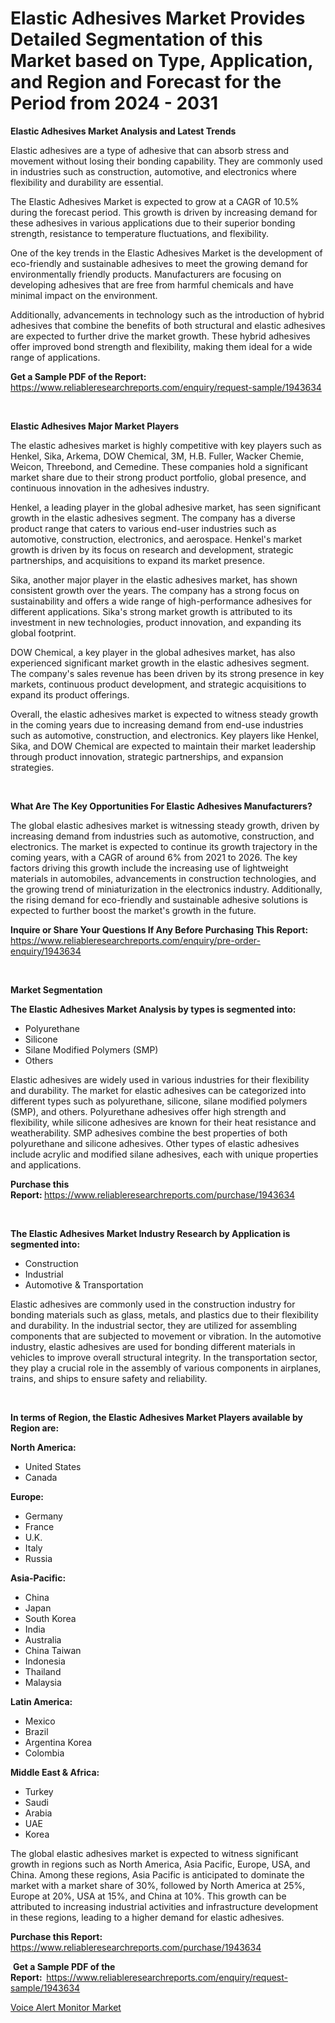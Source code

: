 <p><h1>Elastic Adhesives Market Provides Detailed Segmentation of this Market based on Type, Application, and Region and Forecast for the Period from 2024 - 2031</h1></p><p><strong>Elastic Adhesives Market Analysis and Latest Trends</strong></p>
<p><p>Elastic adhesives are a type of adhesive that can absorb stress and movement without losing their bonding capability. They are commonly used in industries such as construction, automotive, and electronics where flexibility and durability are essential.</p><p>The Elastic Adhesives Market is expected to grow at a CAGR of 10.5% during the forecast period. This growth is driven by increasing demand for these adhesives in various applications due to their superior bonding strength, resistance to temperature fluctuations, and flexibility. </p><p>One of the key trends in the Elastic Adhesives Market is the development of eco-friendly and sustainable adhesives to meet the growing demand for environmentally friendly products. Manufacturers are focusing on developing adhesives that are free from harmful chemicals and have minimal impact on the environment.</p><p>Additionally, advancements in technology such as the introduction of hybrid adhesives that combine the benefits of both structural and elastic adhesives are expected to further drive the market growth. These hybrid adhesives offer improved bond strength and flexibility, making them ideal for a wide range of applications.</p></p>
<p><strong>Get a Sample PDF of the Report:&nbsp;</strong> <a href="https://www.reliableresearchreports.com/enquiry/request-sample/1943634">https://www.reliableresearchreports.com/enquiry/request-sample/1943634</a></p>
<p>&nbsp;</p>
<p><strong>Elastic Adhesives Major Market Players</strong></p>
<p><p>The elastic adhesives market is highly competitive with key players such as Henkel, Sika, Arkema, DOW Chemical, 3M, H.B. Fuller, Wacker Chemie, Weicon, Threebond, and Cemedine. These companies hold a significant market share due to their strong product portfolio, global presence, and continuous innovation in the adhesives industry.</p><p>Henkel, a leading player in the global adhesive market, has seen significant growth in the elastic adhesives segment. The company has a diverse product range that caters to various end-user industries such as automotive, construction, electronics, and aerospace. Henkel's market growth is driven by its focus on research and development, strategic partnerships, and acquisitions to expand its market presence.</p><p>Sika, another major player in the elastic adhesives market, has shown consistent growth over the years. The company has a strong focus on sustainability and offers a wide range of high-performance adhesives for different applications. Sika's strong market growth is attributed to its investment in new technologies, product innovation, and expanding its global footprint.</p><p>DOW Chemical, a key player in the global adhesives market, has also experienced significant market growth in the elastic adhesives segment. The company's sales revenue has been driven by its strong presence in key markets, continuous product development, and strategic acquisitions to expand its product offerings.</p><p>Overall, the elastic adhesives market is expected to witness steady growth in the coming years due to increasing demand from end-use industries such as automotive, construction, and electronics. Key players like Henkel, Sika, and DOW Chemical are expected to maintain their market leadership through product innovation, strategic partnerships, and expansion strategies.</p></p>
<p>&nbsp;</p>
<p><strong>What Are The Key Opportunities For Elastic Adhesives Manufacturers?</strong></p>
<p><p>The global elastic adhesives market is witnessing steady growth, driven by increasing demand from industries such as automotive, construction, and electronics. The market is expected to continue its growth trajectory in the coming years, with a CAGR of around 6% from 2021 to 2026. The key factors driving this growth include the increasing use of lightweight materials in automobiles, advancements in construction technologies, and the growing trend of miniaturization in the electronics industry. Additionally, the rising demand for eco-friendly and sustainable adhesive solutions is expected to further boost the market's growth in the future.</p></p>
<p><strong>Inquire or Share Your Questions If Any Before Purchasing This Report:</strong> <a href="https://www.reliableresearchreports.com/enquiry/pre-order-enquiry/1943634">https://www.reliableresearchreports.com/enquiry/pre-order-enquiry/1943634</a></p>
<p>&nbsp;</p>
<p><strong>Market Segmentation</strong></p>
<p><strong>The Elastic Adhesives Market Analysis by types is segmented into:</strong></p>
<p><ul><li>Polyurethane</li><li>Silicone</li><li>Silane Modified Polymers (SMP)</li><li>Others</li></ul></p>
<p><p>Elastic adhesives are widely used in various industries for their flexibility and durability. The market for elastic adhesives can be categorized into different types such as polyurethane, silicone, silane modified polymers (SMP), and others. Polyurethane adhesives offer high strength and flexibility, while silicone adhesives are known for their heat resistance and weatherability. SMP adhesives combine the best properties of both polyurethane and silicone adhesives. Other types of elastic adhesives include acrylic and modified silane adhesives, each with unique properties and applications.</p></p>
<p><strong>Purchase this Report:&nbsp;</strong><a href="https://www.reliableresearchreports.com/purchase/1943634">https://www.reliableresearchreports.com/purchase/1943634</a></p>
<p>&nbsp;</p>
<p><strong>The Elastic Adhesives Market Industry Research by Application is segmented into:</strong></p>
<p><ul><li>Construction</li><li>Industrial</li><li>Automotive & Transportation</li></ul></p>
<p><p>Elastic adhesives are commonly used in the construction industry for bonding materials such as glass, metals, and plastics due to their flexibility and durability. In the industrial sector, they are utilized for assembling components that are subjected to movement or vibration. In the automotive industry, elastic adhesives are used for bonding different materials in vehicles to improve overall structural integrity. In the transportation sector, they play a crucial role in the assembly of various components in airplanes, trains, and ships to ensure safety and reliability.</p></p>
<p>&nbsp;</p>
<p><strong>In terms of Region, the Elastic Adhesives Market Players available by Region are:</strong></p>
<p>
    <p> <strong> North America: </strong>
        <ul>
            <li>United States</li>
            <li>Canada</li>
        </ul>
        </p> 
    <p> <strong> Europe: </strong>
        <ul>
            <li>Germany</li>
            <li>France</li>
            <li>U.K.</li>
            <li>Italy</li>
            <li>Russia</li>
        </ul>
        </p> 
    <p> <strong> Asia-Pacific: </strong>
        <ul>
            <li>China</li>
            <li>Japan</li>
            <li>South Korea</li>
            <li>India</li>
            <li>Australia</li>
            <li>China Taiwan</li>
            <li>Indonesia</li>
            <li>Thailand</li>
            <li>Malaysia</li>
        </ul>
        </p> 
    <p> <strong> Latin America: </strong>
        <ul>
            <li>Mexico</li>
            <li>Brazil</li>
            <li>Argentina Korea</li>
            <li>Colombia</li>
        </ul>
        </p> 
    <p> <strong> Middle East & Africa: </strong>
        <ul>
            <li>Turkey</li>
            <li>Saudi</li>
            <li>Arabia</li>
            <li>UAE</li>
            <li>Korea</li>
        </ul>
    </p>
    </p>
<p><p>The global elastic adhesives market is expected to witness significant growth in regions such as North America, Asia Pacific, Europe, USA, and China. Among these regions, Asia Pacific is anticipated to dominate the market with a market share of 30%, followed by North America at 25%, Europe at 20%, USA at 15%, and China at 10%. This growth can be attributed to increasing industrial activities and infrastructure development in these regions, leading to a higher demand for elastic adhesives.</p></p>
<p><strong>Purchase this Report: </strong><a href="https://www.reliableresearchreports.com/purchase/1943634">https://www.reliableresearchreports.com/purchase/1943634</a></p>
<p>&nbsp;<strong>Get a Sample PDF of the Report:&nbsp;&nbsp;</strong><a href="https://www.reliableresearchreports.com/enquiry/request-sample/1943634">https://www.reliableresearchreports.com/enquiry/request-sample/1943634</a></p>
<p><strong></strong></p>
<p><p><a href="https://bubble-tree-ea4.notion.site/Voice-Alert-Monitor-Market-Insights-Market-Players-and-Forecast-Till-2031-d3b3c541700c426fa3943da293848ad1">Voice Alert Monitor Market</a></p></p>